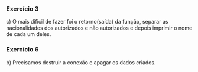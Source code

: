 ### Exercício 3

c) O mais díficil de fazer foi o retorno(saída) da função, separar as nacionalidades dos autorizados e não autorizados e depois imprimir o nome de cada um deles.

### Exercício 6

b) Precisamos destruir a conexão e apagar os dados criados.
